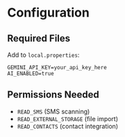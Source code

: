 # Configuration

## Required Files
Add to `local.properties`:
```properties
GEMINI_API_KEY=your_api_key_here
AI_ENABLED=true
```

## Permissions Needed
- `READ_SMS` (SMS scanning)
- `READ_EXTERNAL_STORAGE` (file import)
- `READ_CONTACTS` (contact integration)